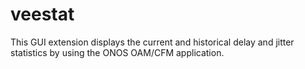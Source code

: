 # veestat

This GUI extension displays the current and historical delay and jitter statistics by using the ONOS OAM/CFM application.